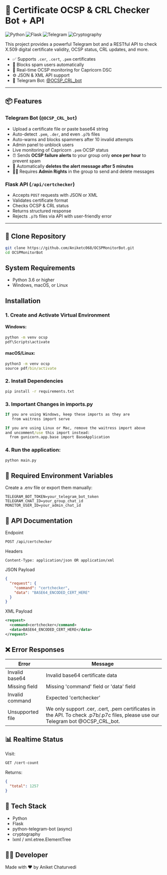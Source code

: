 # 🔐 Certificate OCSP & CRL Checker Bot + API

![Python](https://img.shields.io/badge/python-3670A0?style=for-the-badge&logo=python&logoColor=ffdd54)
![Flask](https://img.shields.io/badge/flask-%23000.svg?style=for-the-badge&logo=flask&logoColor=white)
![Telegram](https://img.shields.io/badge/Telegram-2CA5E0?style=for-the-badge&logo=telegram&logoColor=white)
![Cryptography](https://img.shields.io/badge/cryptography-%237A1FA2.svg?style=for-the-badge&logo=cryptography&logoColor=white)

This project provides a powerful Telegram bot and a RESTful API to check X.509 digital certificate validity, OCSP status, CRL updates, and more.

- ✅ Supports `.cer`, `.cert`, `.pem` certificates
- 🚫 Blocks spam users automatically
- 🔁 Real-time OCSP monitoring for Capricorn DSC
- ⚙️ JSON & XML API support
- 💬 Telegram Bot: [@OCSP_CRL_bot](https://t.me/OCSP_CRL_bot)

---

## 📦 Features

### Telegram Bot (`@OCSP_CRL_bot`)
- Upload a certificate file or paste base64 string
- Auto-detect `.pem`, `.der`, and even `.p7b` files
- Auto-warns and blocks spammers after 10 invalid attempts
- Admin panel to unblock users
- Live monitoring of Capricorn `.pem` OCSP status
- ⏰ Sends **OCSP failure alerts** to your group only **once per hour** to prevent spam
- 🧹 Automatically **deletes the alert message after 5 minutes**
- 👮‍♂️ Requires **Admin Rights** in the group to send and delete messages
### Flask API (`/api/certchecker`)
- Accepts `POST` requests with JSON or XML
- Validates certificate format
- Checks OCSP & CRL status
- Returns structured response
- Rejects `.p7b` files via API with user-friendly error

---

## 🚀 Clone Repository

```bash
git clone https://github.com/Aniketc068/OCSPMonitorBot.git
cd OCSPMonitorBot
```

## System Requirements

- Python 3.6 or higher
- Windows, macOS, or Linux

## Installation

### 1. Create and Activate Virtual Environment

#### Windows:
```cmd
python -m venv ocsp
pdf\Scripts\activate
```

#### macOS/Linux:
```cmd
python3 -m venv ocsp
source pdf/bin/activate
```

### 2. Install Dependencies
```cmd
pip install -r requirements.txt
```

### 3. Important Changes in imports.py
```cmd
If you are using Windows, keep these imports as they are
   from waitress import serve

If you are using Linux or Mac, remove the waitress import above 
and uncomment/use this import instead:
  from gunicorn.app.base import BaseApplication
```
### 4. Run the application:
```cmd
python main.py
```

## 🔑 Required Environment Variables
Create a .env file or export them manually:
```env
TELEGRAM_BOT_TOKEN=your_telegram_bot_token
TELEGRAM_CHAT_ID=your_group_chat_id
MONITOR_USER_ID=your_admin_chat_id
```
## 🔗 API Documentation
Endpoint
```bash
POST /api/certchecker
```

Headers
```pgsql
Content-Type: application/json OR application/xml

```

JSON Payload
```json
{
  "request": {
    "command": "certchecker",
    "data": "BASE64_ENCODED_CERT_HERE"
  }
}
```
XML Payload
```xml
<request>
  <command>certchecker</command>
  <data>BASE64_ENCODED_CERT_HERE</data>
</request>

```

## ❌ Error Responses

| Error            | Message                                                                                                                                                          |
|------------------|------------------------------------------------------------------------------------------------------------------------------------------------------------------|
| Invalid base64   | Invalid base64 certificate data                                                                                                                                  |
| Missing field    | Missing 'command' field or 'data' field                                                                                                                          |
| Invalid command  | Expected 'certchecker'                                                                                                                                           |
| Unsupported file | We only support .cer, .cert, .pem certificates in the API. To check .p7b/.p7c files, please use our Telegram bot @OCSP_CRL_bot.                                 |


## 📊 Realtime Status

Visit:
```bash
GET /cert-count
```
Returns:
```json
{
  "total": 1257
}
```
## 🧪 Tech Stack

- Python  
- Flask  
- python-telegram-bot (async)  
- cryptography  
- lxml / xml.etree.ElementTree  

## 🙋‍♂️ Developer

Made with ❤️ by Aniket Chaturvedi

